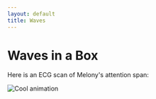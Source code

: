 ```yaml
---
layout: default
title: Waves
---
```


<h1>Waves in a Box</h1>

<p>
	Here is an ECG scan of Melony's attention span:
</p>

<img src="https://irrotational-github-io.onrender.com/animation" alt="Cool animation">

